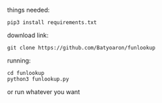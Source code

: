 



things needed:


    pip3 install requirements.txt


download link:
   
    git clone https://github.com/Batyoaron/funlookup
    
running:
     
    cd funlookup
    python3 funlookup.py

or run whatever you want
